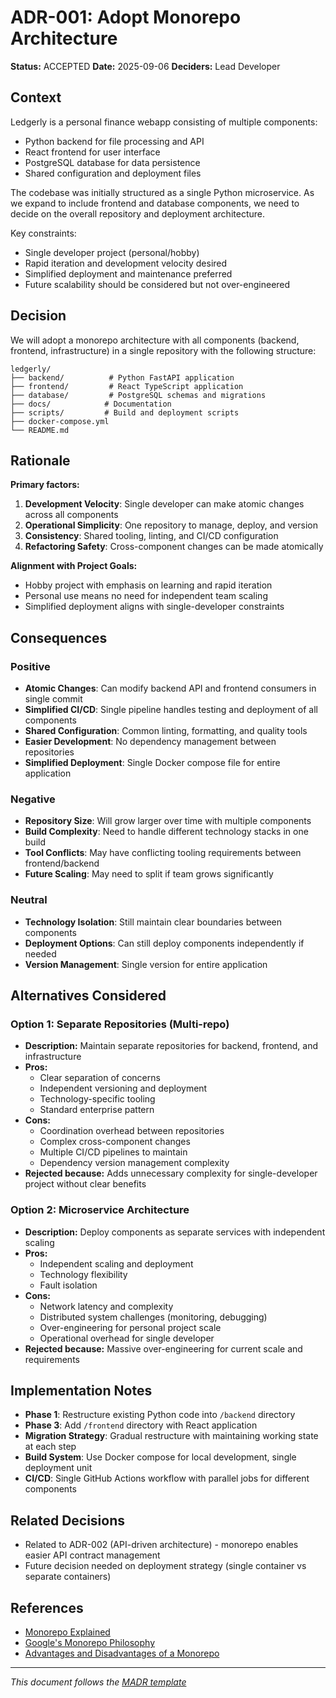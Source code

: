# ADR-001: Adopt Monorepo Architecture

**Status:** ACCEPTED
**Date:** 2025-09-06
**Deciders:** Lead Developer

## Context

Ledgerly is a personal finance webapp consisting of multiple components:

- Python backend for file processing and API
- React frontend for user interface
- PostgreSQL database for data persistence
- Shared configuration and deployment files

The codebase was initially structured as a single Python microservice. As we expand to include frontend and database components, we need to decide on the overall repository and deployment architecture.

Key constraints:

- Single developer project (personal/hobby)
- Rapid iteration and development velocity desired
- Simplified deployment and maintenance preferred
- Future scalability should be considered but not over-engineered

## Decision

We will adopt a monorepo architecture with all components (backend, frontend, infrastructure) in a single repository with the following structure:

```
ledgerly/
├── backend/          # Python FastAPI application
├── frontend/         # React TypeScript application
├── database/         # PostgreSQL schemas and migrations
├── docs/            # Documentation
├── scripts/         # Build and deployment scripts
├── docker-compose.yml
└── README.md
```

## Rationale

**Primary factors:**

1. **Development Velocity**: Single developer can make atomic changes across all components
2. **Operational Simplicity**: One repository to manage, deploy, and version
3. **Consistency**: Shared tooling, linting, and CI/CD configuration
4. **Refactoring Safety**: Cross-component changes can be made atomically

**Alignment with Project Goals:**

- Hobby project with emphasis on learning and rapid iteration
- Personal use means no need for independent team scaling
- Simplified deployment aligns with single-developer constraints

## Consequences

### Positive

- **Atomic Changes**: Can modify backend API and frontend consumers in single commit
- **Simplified CI/CD**: Single pipeline handles testing and deployment of all components
- **Shared Configuration**: Common linting, formatting, and quality tools
- **Easier Development**: No dependency management between repositories
- **Simplified Deployment**: Single Docker compose file for entire application

### Negative

- **Repository Size**: Will grow larger over time with multiple components
- **Build Complexity**: Need to handle different technology stacks in one build
- **Tool Conflicts**: May have conflicting tooling requirements between frontend/backend
- **Future Scaling**: May need to split if team grows significantly

### Neutral

- **Technology Isolation**: Still maintain clear boundaries between components
- **Deployment Options**: Can still deploy components independently if needed
- **Version Management**: Single version for entire application

## Alternatives Considered

### Option 1: Separate Repositories (Multi-repo)

- **Description:** Maintain separate repositories for backend, frontend, and infrastructure
- **Pros:**
  - Clear separation of concerns
  - Independent versioning and deployment
  - Technology-specific tooling
  - Standard enterprise pattern
- **Cons:**
  - Coordination overhead between repositories
  - Complex cross-component changes
  - Multiple CI/CD pipelines to maintain
  - Dependency version management complexity
- **Rejected because:** Adds unnecessary complexity for single-developer project without clear benefits

### Option 2: Microservice Architecture

- **Description:** Deploy components as separate services with independent scaling
- **Pros:**
  - Independent scaling and deployment
  - Technology flexibility
  - Fault isolation
- **Cons:**
  - Network latency and complexity
  - Distributed system challenges (monitoring, debugging)
  - Over-engineering for personal project scale
  - Operational overhead for single developer
- **Rejected because:** Massive over-engineering for current scale and requirements

## Implementation Notes

- **Phase 1**: Restructure existing Python code into `/backend` directory
- **Phase 3**: Add `/frontend` directory with React application
- **Migration Strategy**: Gradual restructure with maintaining working state at each step
- **Build System**: Use Docker compose for local development, single deployment unit
- **CI/CD**: Single GitHub Actions workflow with parallel jobs for different components

## Related Decisions

- Related to ADR-002 (API-driven architecture) - monorepo enables easier API contract management
- Future decision needed on deployment strategy (single container vs separate containers)

## References

- [Monorepo Explained](https://monorepo.tools/)
- [Google's Monorepo Philosophy](https://research.google/pubs/pub45424/)
- [Advantages and Disadvantages of a Monorepo](https://circleci.com/blog/monorepo-dev-practices/)

---

_This document follows the [MADR template](https://adr.github.io/madr/)_
